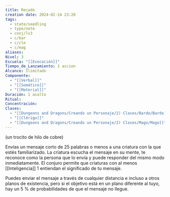 ```yaml
---
title: Recado
creation date: 2024-02-14 23:20
tags:
  - state/seedling
  - type/note
  - conj/lv3
  - c/bar
  - c/cle
  - c/mag
aliases: 
Nivel: 3
Escuela: "[[Evocación]]"
Tiempo_de_Lanzamiento: 1 accion
Alcance: Ilimitado
Componente:
  - "[[Verbal]]"
  - "[[Somático]]"
  - "[[Material]]"
Duración: 1 asalto
Ritual: 
Concentración: 
Clases:
  - "[[Dungeons and Dragons/Creando un Personaje/2) Clases/Bardo/Bardo]]"
  - "[[Clérigo]]"
  - "[[Dungeons and Dragons/Creando un Personaje/2) Clases/Mago/Mago]]"
---
```

(un trocito de hilo de cobre)

Envías un mensaje corto de 25 palabras o menos a una criatura con la que estés familiarizado. La criatura escucha el mensaje en su mente, te reconoce como la persona que lo envía y puede responder del mismo modo inmediatamente. El conjuro permite que criaturas con al menos [[Inteligencia]] 1 entiendan el significado de tu mensaje.

Puedes enviar el mensaje a través de cualquier distancia e incluso a otros planos de existencia, pero si el objetivo está en un plano diferente al tuyo, hay un 5 % de probabilidades de que el mensaje no llegue.
